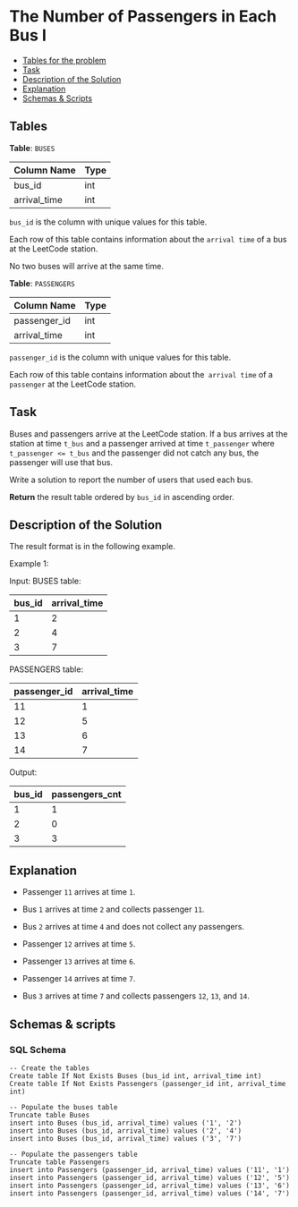 # The Number of Passengers in Each Bus I

- [Tables for the problem](#tables)
- [Task](#task)
- [Description of the Solution](#description-of-the-solution)
- [Explanation](#explanation)
- [Schemas & Scripts](#schemas--scripts)

## Tables 

**Table**: `BUSES`

| Column Name  | Type |
|--------------|------|
| bus_id       | int  |
| arrival_time | int  |

`bus_id` is the column with unique values for this table.

Each row of this table contains information about the `arrival time` of a bus at the LeetCode station.

No two buses will arrive at the same time.

**Table**: `PASSENGERS`

| Column Name  | Type |
|--------------|------|
| passenger_id | int  |
| arrival_time | int  |

`passenger_id` is the column with unique values for this table.

Each row of this table contains information about the` arrival time` of a `passenger` at the LeetCode station.

## Task

Buses and passengers arrive at the LeetCode station. If a bus arrives at the station at time `t_bus` and a 
passenger arrived at time `t_passenger` where `t_passenger <= t_bus` and the passenger did not catch any bus, 
the passenger will use that bus.

Write a solution to report the number of users that used each bus.

**Return** the result table ordered by `bus_id` in ascending order.

## Description of the Solution ##

The result format is in the following example.

Example 1:

Input: 
BUSES table:

| bus_id | arrival_time |
|--------|--------------|
| 1      | 2            |
| 2      | 4            |
| 3      | 7            |

PASSENGERS table:

| passenger_id | arrival_time |
|--------------|--------------|
| 11           | 1            |
| 12           | 5            |
| 13           | 6            |
| 14           | 7            |

Output: 

| bus_id | passengers_cnt |
|--------|----------------|
| 1      | 1              |
| 2      | 0              |
| 3      | 3              |

## Explanation ##

- Passenger `11` arrives at time `1`.
- Bus `1` arrives at time `2` and collects passenger `11`.
- Bus `2` arrives at time `4` and does not collect any passengers.

- Passenger `12` arrives at time `5`.
- Passenger `13` arrives at time `6`.
- Passenger `14` arrives at time `7`.

- Bus `3` arrives at time `7` and collects passengers `12`, `13`, and `14`.

## Schemas & scripts

### SQL Schema

```genericsql
-- Create the tables
Create table If Not Exists Buses (bus_id int, arrival_time int)
Create table If Not Exists Passengers (passenger_id int, arrival_time int)

-- Populate the buses table    
Truncate table Buses
insert into Buses (bus_id, arrival_time) values ('1', '2')
insert into Buses (bus_id, arrival_time) values ('2', '4')
insert into Buses (bus_id, arrival_time) values ('3', '7')

-- Populate the passengers table    
Truncate table Passengers
insert into Passengers (passenger_id, arrival_time) values ('11', '1')
insert into Passengers (passenger_id, arrival_time) values ('12', '5')
insert into Passengers (passenger_id, arrival_time) values ('13', '6')
insert into Passengers (passenger_id, arrival_time) values ('14', '7')
```
